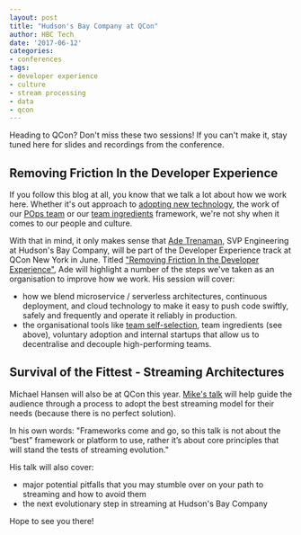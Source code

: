```yaml
---
layout: post
title: "Hudson's Bay Company at QCon"
author: HBC Tech
date: '2017-06-12'
categories: 
- conferences
tags:
- developer experience
- culture
- stream processing
- data
- qcon
---
```


Heading to QCon? Don't miss these two sessions! If you can't make it, stay tuned here for slides and recordings from the conference.

## Removing Friction In the Developer Experience

If you follow this blog at all, you know that we talk a lot about how we work here. Whether it's out approach to [adopting new technology](http://tech.gilt.com/leadership/2017/02/06/slack-and-voluntary-adoption), the work of our [POps team](http://tech.gilt.com/culture/2017/05/18/pops-up-plant-shop) or our [team ingredients](https://www.slideshare.net/hhfleming/the-new-work-order-team-ingredients-and-role-blending) framework, we're not shy when it comes to our people and culture.

With that in mind, it only makes sense that [Ade Trenaman](https://twitter.com/adrian_trenaman), SVP Engineering at Hudson's Bay Company, will be part of the Developer Experience track at QCon New York in June. Titled ["Removing Friction In the Developer Experience"](https://qconnewyork.com/ny2017/presentation/fitter-happier-more-productive-removing-friction-developer-experience), Ade will highlight a number of the steps we've taken as an organisation to improve how we work. His session will cover:

* how we blend microservice / serverless architectures, continuous deployment, and cloud technology to make it easy to push code swiftly, safely and frequently and operate it reliably in production.
* the organisational tools like [team self-selection](http://tech.gilt.com/agile/2017/05/31/self-selection-hbc), team ingredients (see above), voluntary adoption and internal startups that allow us to decentralise and decouple high-performing teams.

## Survival of the Fittest - Streaming Architectures

Michael Hansen will also be at QCon this year. [Mike's talk](https://qconnewyork.com/ny2017/presentation/survival-fittest-streaming-architectures) will help guide the audience through a process to adopt the best streaming model for their needs (because there is no perfect solution). 

In his own words: "Frameworks come and go, ​so this talk is not about the “best” framework or platform to use, rather it’s about core principles that will stand the tests of streaming evolution."

His talk will also cover: 
* major potential pitfalls that you may stumble over on your path to streaming and how to avoid them
* the next evolutionary step in streaming at Hudson's Bay Company

Hope to see you there! 



